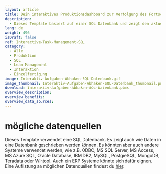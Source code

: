 ```yaml
---
layout: article
title: Dein interaktives Produktionsdashboard zur Verfolgung des Fortschritts von Herstellungsprozessen
description: 
  - Dieses Template basiert auf einer SQL Datenbank und zeigt den aktuellen Status einer Maschine in Echtzeit. Dadurch können Mitarbeiter ihren Fortschritt im Produktionsprozess nachverfolgen und haben die Möglichkeit mithilfe eines Touchscreens abgeschlossene Arbeitsschritte als erledigt zu markieren. Über ein Script schreibt das Template beim Bedienen des Touchscreens zurück in die SQL Datenbank und meldet so den Abschluss eines Arbeitsschrittes.
lang: de
weight: 496
isDraft: false
ref: Interactive-Task-Management-SQL
category:
  - Alle
  - Produktion
  - SQL
  - Lean Management
  - Interaktion
  - Einzelfertigung
image: Interaktiv-Aufgaben-Abhaken-SQL-Datenbank.gif
image_thumbnail: Interaktiv-Aufgaben-Abhaken-SQL-Datenbank_thumbnail.png
download: Interaktiv-Aufgaben-Abhaken-SQL-Datenbank.pbmx
overview_description:
overview_benefits:
overview_data_sources:
---
```


# mögliche datenquellen

Dieses Template verwendet eine SQL Datenbank. Es zeigt auch wie Daten in eine Datenbank geschrieben werden können. Es könnten aber auch andere Systeme verwendet werden, wie z.B. ODBC, MS SQL Server, MS Access, MS Azure SQL, Oracle Database, IBM DB2, MySQL, PostgreSQL, MongoDB, Teradata oder Wintool. Auch ein ERP Systeme könnte sich dafür eignen. Eine Auflistung an möglichen Datenquellen findest du [hier](https://peakboard.com/schnittstellen/).
